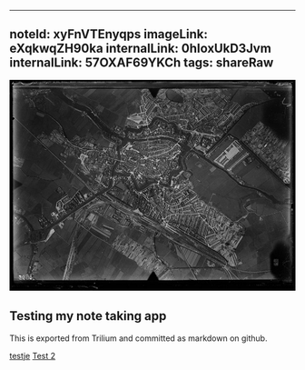 ---
noteId: xyFnVTEnyqps
imageLink: eXqkwqZH90ka
internalLink: 0hIoxUkD3Jvm
internalLink: 57OXAF69YKCh
tags: shareRaw
----

![](luchtfoto2.x19392.jpg)

Testing my note taking app
--------------------------

This is exported from Trilium and committed as markdown on github.

[testje](testje.md) [Test 2](Test%202.md)